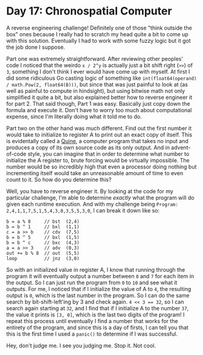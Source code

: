 # Day 17: Chronospatial Computer

A reverse engineering challenge! Definitely one of those "think outside the box" ones because I really had to scratch my head quite a bit to come up with this solution. Eventually I had to work with some fuzzy logic but it got the job done I suppose.

Part one was extremely straightforward. After reviewing other peoples' code I noticed that the weirdo `x / 2^y` is actually just a bit shift right (`>>`) of `3`, something I don't think I ever would have come up with myself. At first I did some ridiculous Go casting logic of something like `int(float64(operand) / math.Pow(2, float64(B)))`, but since that was just painful to look at (as well as painful to compute in hindsight), but using bitwise math not only simplified it quite a bit, but also explained better how to reverse engineer it for part 2. That said though, Part 1 was easy. Basically just copy down the formula and execute it. Don't have to worry too much about computational expense, since I'm literally doing what it told me to do.

Part two on the other hand was much different. Find out the first number it would take to initialize to register A to print out an exact copy of itself. This is evidentally called a [Quine](https://en.wikipedia.org/wiki/Quine_(computing)), a computer program that takes no input and produces a copy of its own source code as its only output. And in advent-of-code style, you can imagine that in order to determine what number to initialize the A register to, brute forcing would be virtually impossible. The number would be so incredibly high that even a processor doing nothing but incrementing itself would take an unreasonable amount of time to even count to it. So how do you determine this?

Well, you have to reverse engineer it. By looking at the code for my particular challenge, I'm able to determine _exactly_ what the program will do given each runtime execution. And with my challenge being `Program: 2,4,1,1,7,5,1,5,4,3,0,3,5,5,3,0`, I can break it down like so:

```
b = a % 8     // bst  (2,4)
b = b ^ 1     // bxl  (1,1)
c = a >> b    // cdv  (7,5)
b = b ^ 5     // bxl  (1,5)
b = b ^ c     // bxc  (4,3)
a = a >> 3    // adv  (0,3)
out += b % 8  // out  (5,5)
loop          // jnz  (3,0)
```

So with an initialized value in register A, I know that running through the program it will eventually output a number between `0` and `7` for each item in the output. So I can just run the program from `0` to `10` and see what it outputs. For me, I noticed that if I initialize the value of A to `4`, the resulting output is `0`, which is the last number in the program. So I can do the same search by bit-shift-left'ing by 3 and check again. `4 << 3 == 32`, so I can search again starting at `32`, and I find that if I initialize A to the number `37`, the value it prints is `[3, 0]`, which is the last two digits of the program! I repeat this process until eventually I find a number that works for the entirety of the program, and since this is a day of firsts, I can tell you that this is the first time I used a `panic()` to determine if I was successful.

Hey, don't judge me. I see you judging me. Stop it. Not cool.